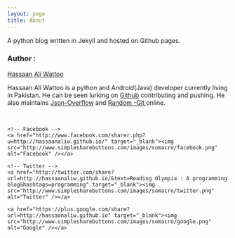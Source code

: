 ```yaml
---
layout: page
title: About
---
```


<p class="message">
 A python blog written in Jekyll and hosted on Github pages.
</p>

<h3> Author : </h3> <p>  <a href="https://github.com/hassaanaliw/">Hassaan Ali Wattoo</a></p>
<p> Hassaan Ali Wattoo is a python and Android(Java) developer currently living in Pakistan. He can be seen lurking on <a href="https://github.com/hassaanaliw">Github</a> contributing and pushing. He also maintains <a href="http://json-overflow.herokuapp.com/"> Json-Overflow</a> and <a href="http://random-git.herokuapp.com"> Random -Git </a> online.</p>

<style type="text/css">
 
	  #share-buttons img {
	  width: 64px;
	  padding: 5px;
	  border: 0;
	  box-shadow: 0;
	  display: inline;
	  }
	  
</style>

<div id="share-buttons" style="padding-top:50px;display: inline;padding-left: 250px;">
 
	<!-- Facebook -->
	<a href="http://www.facebook.com/sharer.php?u=http://hassaanaliw.github.io/" target="_blank"><img src="http://www.simplesharebuttons.com/images/somacro/facebook.png" alt="Facebook" /></a>
 
	<!-- Twitter -->
	<a href="http://twitter.com/share?url=http://hassaanaliw.github.io/&text=Reading Olympia : A programming blog&hashtags=programming" target="_blank"><img src="http://www.simplesharebuttons.com/images/somacro/twitter.png" alt="Twitter" /></a>
	
	<a href="https://plus.google.com/share?url=http://hassaanaliw.github.io" target="_blank"><img src="http://www.simplesharebuttons.com/images/somacro/google.png" alt="Google" /></a>

</div>
